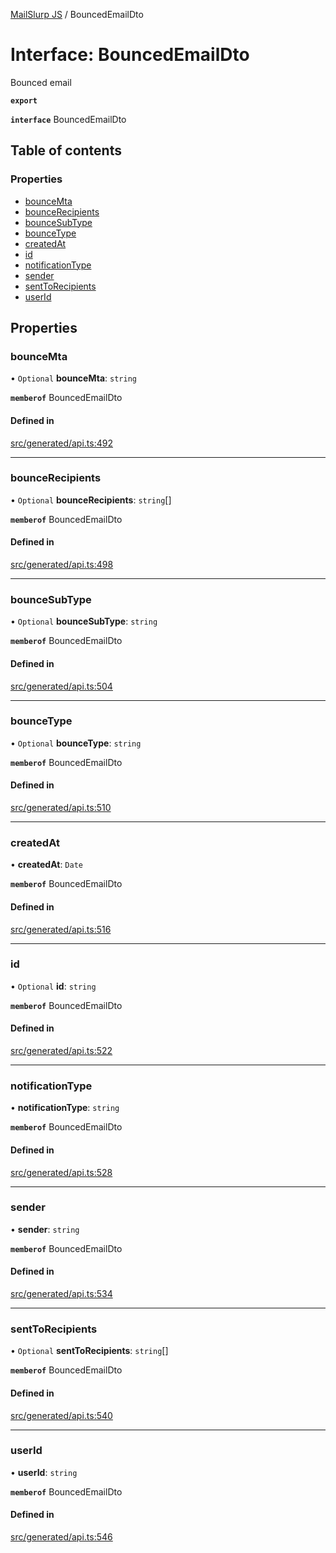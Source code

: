 [MailSlurp JS](../README.md) / BouncedEmailDto

# Interface: BouncedEmailDto

Bounced email

**`export`**

**`interface`** BouncedEmailDto

## Table of contents

### Properties

- [bounceMta](BouncedEmailDto.md#bouncemta)
- [bounceRecipients](BouncedEmailDto.md#bouncerecipients)
- [bounceSubType](BouncedEmailDto.md#bouncesubtype)
- [bounceType](BouncedEmailDto.md#bouncetype)
- [createdAt](BouncedEmailDto.md#createdat)
- [id](BouncedEmailDto.md#id)
- [notificationType](BouncedEmailDto.md#notificationtype)
- [sender](BouncedEmailDto.md#sender)
- [sentToRecipients](BouncedEmailDto.md#senttorecipients)
- [userId](BouncedEmailDto.md#userid)

## Properties

### bounceMta

• `Optional` **bounceMta**: `string`

**`memberof`** BouncedEmailDto

#### Defined in

[src/generated/api.ts:492](https://github.com/mailslurp/mailslurp-client/blob/004c609/src/generated/api.ts#L492)

___

### bounceRecipients

• `Optional` **bounceRecipients**: `string`[]

**`memberof`** BouncedEmailDto

#### Defined in

[src/generated/api.ts:498](https://github.com/mailslurp/mailslurp-client/blob/004c609/src/generated/api.ts#L498)

___

### bounceSubType

• `Optional` **bounceSubType**: `string`

**`memberof`** BouncedEmailDto

#### Defined in

[src/generated/api.ts:504](https://github.com/mailslurp/mailslurp-client/blob/004c609/src/generated/api.ts#L504)

___

### bounceType

• `Optional` **bounceType**: `string`

**`memberof`** BouncedEmailDto

#### Defined in

[src/generated/api.ts:510](https://github.com/mailslurp/mailslurp-client/blob/004c609/src/generated/api.ts#L510)

___

### createdAt

• **createdAt**: `Date`

**`memberof`** BouncedEmailDto

#### Defined in

[src/generated/api.ts:516](https://github.com/mailslurp/mailslurp-client/blob/004c609/src/generated/api.ts#L516)

___

### id

• `Optional` **id**: `string`

**`memberof`** BouncedEmailDto

#### Defined in

[src/generated/api.ts:522](https://github.com/mailslurp/mailslurp-client/blob/004c609/src/generated/api.ts#L522)

___

### notificationType

• **notificationType**: `string`

**`memberof`** BouncedEmailDto

#### Defined in

[src/generated/api.ts:528](https://github.com/mailslurp/mailslurp-client/blob/004c609/src/generated/api.ts#L528)

___

### sender

• **sender**: `string`

**`memberof`** BouncedEmailDto

#### Defined in

[src/generated/api.ts:534](https://github.com/mailslurp/mailslurp-client/blob/004c609/src/generated/api.ts#L534)

___

### sentToRecipients

• `Optional` **sentToRecipients**: `string`[]

**`memberof`** BouncedEmailDto

#### Defined in

[src/generated/api.ts:540](https://github.com/mailslurp/mailslurp-client/blob/004c609/src/generated/api.ts#L540)

___

### userId

• **userId**: `string`

**`memberof`** BouncedEmailDto

#### Defined in

[src/generated/api.ts:546](https://github.com/mailslurp/mailslurp-client/blob/004c609/src/generated/api.ts#L546)
